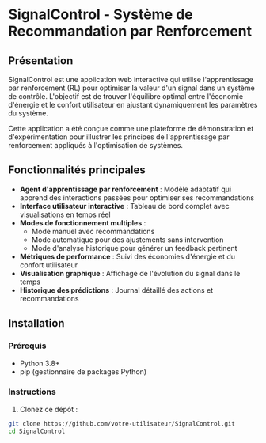 # SignalControl - Système de Recommandation par Renforcement

## Présentation

SignalControl est une application web interactive qui utilise l'apprentissage par renforcement (RL) pour optimiser la valeur d'un signal dans un système de contrôle. L'objectif est de trouver l'équilibre optimal entre l'économie d'énergie et le confort utilisateur en ajustant dynamiquement les paramètres du système.

Cette application a été conçue comme une plateforme de démonstration et d'expérimentation pour illustrer les principes de l'apprentissage par renforcement appliqués à l'optimisation de systèmes.

## Fonctionnalités principales

- **Agent d'apprentissage par renforcement** : Modèle adaptatif qui apprend des interactions passées pour optimiser ses recommandations
- **Interface utilisateur interactive** : Tableau de bord complet avec visualisations en temps réel
- **Modes de fonctionnement multiples** :
  - Mode manuel avec recommandations
  - Mode automatique pour des ajustements sans intervention
  - Mode d'analyse historique pour générer un feedback pertinent
- **Métriques de performance** : Suivi des économies d'énergie et du confort utilisateur
- **Visualisation graphique** : Affichage de l'évolution du signal dans le temps
- **Historique des prédictions** : Journal détaillé des actions et recommandations

## Installation

### Prérequis
- Python 3.8+
- pip (gestionnaire de packages Python)

### Instructions

1. Clonez ce dépôt :
```bash
git clone https://github.com/votre-utilisateur/SignalControl.git
cd SignalControl